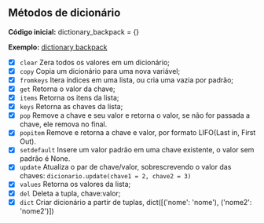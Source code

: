 ﻿## Métodos de dicionário

**Código inicial:**
dictionary_backpack = {}

**Exemplo:**
[dictionary backpack]()

- [x] `clear`
Zera todos os valores em um dicionário;
- [x] `copy`
Copia um dicionário para uma nova variável;
- [x] `fromkeys`
Itera índices em uma lista, ou cria uma vazia por padrão;
- [x] `get`
Retorna o valor da chave;
- [x] `items`
Retorna os itens da lista;
- [x] `keys`
Retorna as chaves da lista;
- [x] `pop`
Remove a chave e seu valor e retorna o valor, se não for passada a chave, ele remova no final.
- [x] `popitem`
Remove e retorna a chave e valor, por formato LIFO(Last in, First Out).
- [x] `setdefault`
Insere um valor padrão em uma chave existente, o valor sem padrão é None.
- [x] `update`
Atualiza o par de chave/valor, sobrescrevendo o valor das chaves: `dicionario.update(chave1 = 2, chave2 = 3)`
- [x] `values`
Retorna os valores da lista;
- [x] `del`
Deleta a tupla, chave:valor;
- [x] `dict`
Criar dicionário a partir de tuplas, dict([('nome': 'nome'), ('nome2': 'nome2')])
